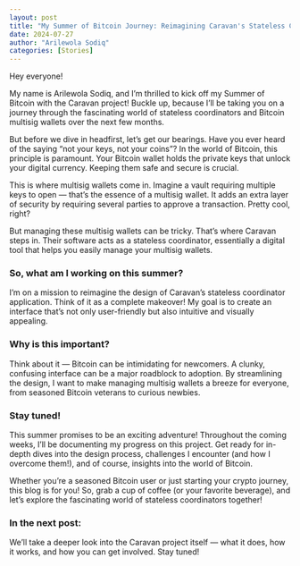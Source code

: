 ```yaml
---
layout: post
title: "My Summer of Bitcoin Journey: Reimagining Caravan's Stateless Coordinator"
date: 2024-07-27
author: "Arilewola Sodiq"
categories: [Stories]
---
```


Hey everyone!

My name is Arilewola Sodiq, and I’m thrilled to kick off my Summer of Bitcoin with the Caravan project! Buckle up, because I’ll be taking you on a journey through the fascinating world of stateless coordinators and Bitcoin multisig wallets over the next few months.

But before we dive in headfirst, let’s get our bearings. Have you ever heard of the saying “not your keys, not your coins”? In the world of Bitcoin, this principle is paramount. Your Bitcoin wallet holds the private keys that unlock your digital currency. Keeping them safe and secure is crucial.

This is where multisig wallets come in. Imagine a vault requiring multiple keys to open — that’s the essence of a multisig wallet. It adds an extra layer of security by requiring several parties to approve a transaction. Pretty cool, right?

But managing these multisig wallets can be tricky. That’s where Caravan steps in. Their software acts as a stateless coordinator, essentially a digital tool that helps you easily manage your multisig wallets.

### So, what am I working on this summer?

I’m on a mission to reimagine the design of Caravan’s stateless coordinator application. Think of it as a complete makeover! My goal is to create an interface that’s not only user-friendly but also intuitive and visually appealing.

### Why is this important?

Think about it — Bitcoin can be intimidating for newcomers. A clunky, confusing interface can be a major roadblock to adoption. By streamlining the design, I want to make managing multisig wallets a breeze for everyone, from seasoned Bitcoin veterans to curious newbies.

### Stay tuned!

This summer promises to be an exciting adventure! Throughout the coming weeks, I’ll be documenting my progress on this project. Get ready for in-depth dives into the design process, challenges I encounter (and how I overcome them!), and of course, insights into the world of Bitcoin.

Whether you’re a seasoned Bitcoin user or just starting your crypto journey, this blog is for you! So, grab a cup of coffee (or your favorite beverage), and let’s explore the fascinating world of stateless coordinators together!

### In the next post:

We’ll take a deeper look into the Caravan project itself — what it does, how it works, and how you can get involved. Stay tuned!